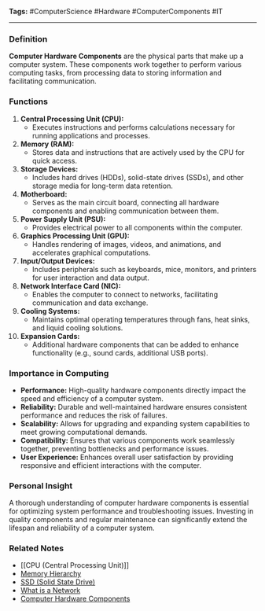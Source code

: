 **Tags:** #ComputerScience #Hardware #ComputerComponents #IT

---

### **Definition**

**Computer Hardware Components** are the physical parts that make up a computer system. These components work together to perform various computing tasks, from processing data to storing information and facilitating communication.

### **Functions**

1. **Central Processing Unit (CPU):**
    - Executes instructions and performs calculations necessary for running applications and processes.
2. **Memory (RAM):**
    - Stores data and instructions that are actively used by the CPU for quick access.
3. **Storage Devices:**
    - Includes hard drives (HDDs), solid-state drives (SSDs), and other storage media for long-term data retention.
4. **Motherboard:**
    - Serves as the main circuit board, connecting all hardware components and enabling communication between them.
5. **Power Supply Unit (PSU):**
    - Provides electrical power to all components within the computer.
6. **Graphics Processing Unit (GPU):**
    - Handles rendering of images, videos, and animations, and accelerates graphical computations.
7. **Input/Output Devices:**
    - Includes peripherals such as keyboards, mice, monitors, and printers for user interaction and data output.
8. **Network Interface Card (NIC):**
    - Enables the computer to connect to networks, facilitating communication and data exchange.
9. **Cooling Systems:**
    - Maintains optimal operating temperatures through fans, heat sinks, and liquid cooling solutions.
10. **Expansion Cards:**
    - Additional hardware components that can be added to enhance functionality (e.g., sound cards, additional USB ports).

### **Importance in Computing**

- **Performance:** High-quality hardware components directly impact the speed and efficiency of a computer system.
- **Reliability:** Durable and well-maintained hardware ensures consistent performance and reduces the risk of failures.
- **Scalability:** Allows for upgrading and expanding system capabilities to meet growing computational demands.
- **Compatibility:** Ensures that various components work seamlessly together, preventing bottlenecks and performance issues.
- **User Experience:** Enhances overall user satisfaction by providing responsive and efficient interactions with the computer.

### **Personal Insight**

A thorough understanding of computer hardware components is essential for optimizing system performance and troubleshooting issues. Investing in quality components and regular maintenance can significantly extend the lifespan and reliability of a computer system.

### **Related Notes**

- [[CPU (Central Processing Unit)]]
- [Memory Hierarchy](Memory%20Hierarchy.md)
- [SSD (Solid State Drive)](SSD%20(Solid%20State%20Drive).md)
- [What is a Network](What%20is%20a%20Network.md)
- [Computer Hardware Components](Computer%20Hardware%20Components.md)